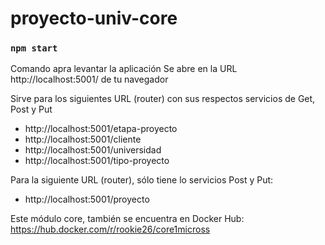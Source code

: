 # proyecto-univ-core

### `npm start`
Comando apra levantar la aplicación
Se abre en la URL http://localhost:5001/ de tu navegador

Sirve para los siguientes URL (router) con sus respectos servicios de Get, Post y Put
- http://localhost:5001/etapa-proyecto
- http://localhost:5001/cliente
- http://localhost:5001/universidad
- http://localhost:5001/tipo-proyecto

Para la siguiente URL (router), sólo tiene lo servicios Post y Put:
- http://localhost:5001/proyecto


Este módulo core, también se encuentra en Docker Hub:
https://hub.docker.com/r/rookie26/core1micross
